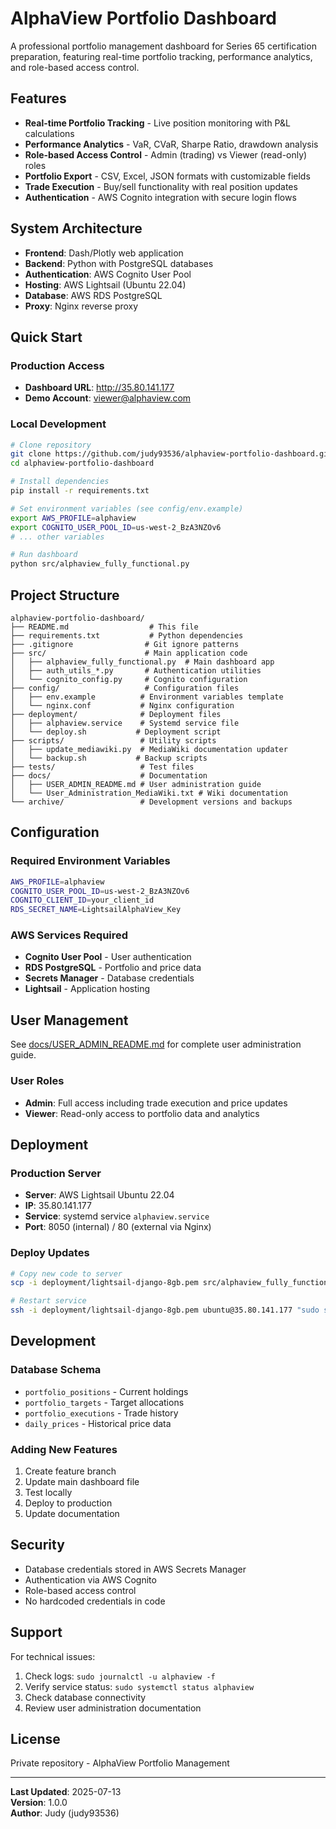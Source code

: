 # AlphaView Portfolio Dashboard

A professional portfolio management dashboard for Series 65 certification preparation, featuring real-time portfolio tracking, performance analytics, and role-based access control.

## Features

- **Real-time Portfolio Tracking** - Live position monitoring with P&L calculations
- **Performance Analytics** - VaR, CVaR, Sharpe Ratio, drawdown analysis
- **Role-based Access Control** - Admin (trading) vs Viewer (read-only) roles
- **Portfolio Export** - CSV, Excel, JSON formats with customizable fields
- **Trade Execution** - Buy/sell functionality with real position updates
- **Authentication** - AWS Cognito integration with secure login flows

## System Architecture

- **Frontend**: Dash/Plotly web application
- **Backend**: Python with PostgreSQL databases
- **Authentication**: AWS Cognito User Pool
- **Hosting**: AWS Lightsail (Ubuntu 22.04)
- **Database**: AWS RDS PostgreSQL
- **Proxy**: Nginx reverse proxy

## Quick Start

### Production Access
- **Dashboard URL**: http://35.80.141.177
- **Demo Account**: viewer@alphaview.com

### Local Development
```bash
# Clone repository
git clone https://github.com/judy93536/alphaview-portfolio-dashboard.git
cd alphaview-portfolio-dashboard

# Install dependencies
pip install -r requirements.txt

# Set environment variables (see config/env.example)
export AWS_PROFILE=alphaview
export COGNITO_USER_POOL_ID=us-west-2_BzA3NZOv6
# ... other variables

# Run dashboard
python src/alphaview_fully_functional.py
```

## Project Structure

```
alphaview-portfolio-dashboard/
├── README.md                  # This file
├── requirements.txt           # Python dependencies
├── .gitignore                # Git ignore patterns
├── src/                      # Main application code
│   ├── alphaview_fully_functional.py  # Main dashboard app
│   ├── auth_utils_*.py       # Authentication utilities
│   └── cognito_config.py     # Cognito configuration
├── config/                   # Configuration files
│   ├── env.example          # Environment variables template
│   └── nginx.conf           # Nginx configuration
├── deployment/              # Deployment files
│   ├── alphaview.service    # Systemd service file
│   └── deploy.sh           # Deployment script
├── scripts/                 # Utility scripts
│   ├── update_mediawiki.py  # MediaWiki documentation updater
│   └── backup.sh           # Backup scripts
├── tests/                   # Test files
├── docs/                    # Documentation
│   ├── USER_ADMIN_README.md # User administration guide
│   └── User_Administration_MediaWiki.txt # Wiki documentation
└── archive/                 # Development versions and backups
```

## Configuration

### Required Environment Variables
```bash
AWS_PROFILE=alphaview
COGNITO_USER_POOL_ID=us-west-2_BzA3NZOv6
COGNITO_CLIENT_ID=your_client_id
RDS_SECRET_NAME=LightsailAlphaView_Key
```

### AWS Services Required
- **Cognito User Pool** - User authentication
- **RDS PostgreSQL** - Portfolio and price data
- **Secrets Manager** - Database credentials
- **Lightsail** - Application hosting

## User Management

See [docs/USER_ADMIN_README.md](docs/USER_ADMIN_README.md) for complete user administration guide.

### User Roles
- **Admin**: Full access including trade execution and price updates
- **Viewer**: Read-only access to portfolio data and analytics

## Deployment

### Production Server
- **Server**: AWS Lightsail Ubuntu 22.04
- **IP**: 35.80.141.177
- **Service**: systemd service `alphaview.service`
- **Port**: 8050 (internal) / 80 (external via Nginx)

### Deploy Updates
```bash
# Copy new code to server
scp -i deployment/lightsail-django-8gb.pem src/alphaview_fully_functional.py ubuntu@35.80.141.177:/opt/alphaview/

# Restart service
ssh -i deployment/lightsail-django-8gb.pem ubuntu@35.80.141.177 "sudo systemctl restart alphaview"
```

## Development

### Database Schema
- `portfolio_positions` - Current holdings
- `portfolio_targets` - Target allocations  
- `portfolio_executions` - Trade history
- `daily_prices` - Historical price data

### Adding New Features
1. Create feature branch
2. Update main dashboard file
3. Test locally
4. Deploy to production
5. Update documentation

## Security

- Database credentials stored in AWS Secrets Manager
- Authentication via AWS Cognito
- Role-based access control
- No hardcoded credentials in code

## Support

For technical issues:
1. Check logs: `sudo journalctl -u alphaview -f`
2. Verify service status: `sudo systemctl status alphaview`
3. Check database connectivity
4. Review user administration documentation

## License

Private repository - AlphaView Portfolio Management

---

**Last Updated**: 2025-07-13  
**Version**: 1.0.0  
**Author**: Judy (judy93536)